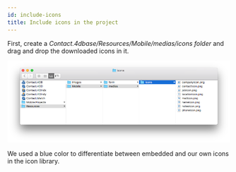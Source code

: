 ```yaml
---
id: include-icons
title: Include icons in the project
---
```


First, create a *Contact.4dbase/Resources/Mobile/medias/icons folder* and drag and drop the downloaded icons in it.

![Mobile folder custom icons](img/mobile-folder-custom-icons.png)

We used a blue color to differentiate between embedded and our own icons in the icon library.